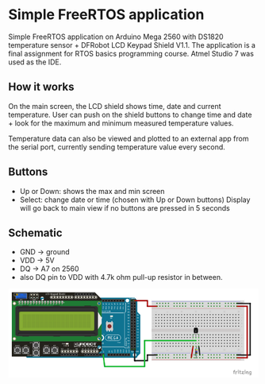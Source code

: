 # Simple FreeRTOS application
Simple FreeRTOS application on Arduino Mega 2560 with DS1820 temperature sensor + DFRobot LCD Keypad Shield V1.1.
The application is a final assignment for RTOS basics programming course. Atmel Studio 7 was used as the IDE.

## How it works
On the main screen, the LCD shield shows time, date and current temperature.
User can push on the shield buttons to change time and date + look for the maximum
and minimum measured temperature values.

Temperature data can also be viewed and plotted to an external app from the serial port,
currently sending temperature value every second.

## Buttons
- Up or Down: shows the max and min screen
- Select: change date or time (chosen with Up or Down buttons)
Display will go back to main view if no buttons are pressed in 5 seconds

## Schematic
- GND -> ground
- VDD -> 5V
- DQ -> A7 on 2560
- also DQ pin to VDD with 4.7k ohm pull-up resistor in between.

![schematic](https://github.com/Neoni92/FreeRTOS_harjoitustyo/blob/master/images/wiring.png)
